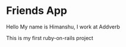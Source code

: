 # Friends App

Hello My name is Himanshu, I work at Addverb

This is my first ruby-on-rails project
